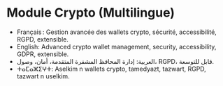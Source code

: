 # Module Crypto (Multilingue)

- Français : Gestion avancée des wallets crypto, sécurité, accessibilité, RGPD, extensible.
- English: Advanced crypto wallet management, security, accessibility, GDPR, extensible.
- العربية: إدارة المحافظ المشفرة المتقدمة، أمان، وصول، RGPD، قابل للتوسعة.
- ⵜⴰⵎⴰⵣⵉⵖⵜ: Aselkim n wallets crypto, tamedyazt, tazwart, RGPD, tazwart n uselkim.

